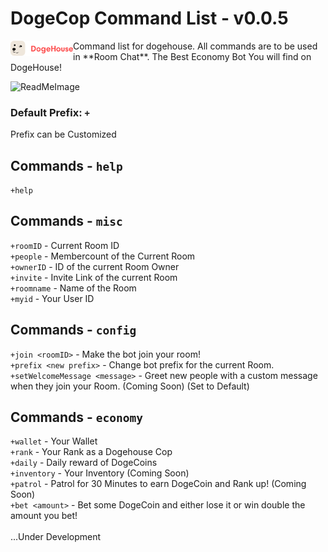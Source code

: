 # DogeCop Command List - v0.0.5
<a href="https://dogehouse.tv/u/dogebeatz">
  <img align="left" alt="dogebeatz | dogehouse" width="100px" src="https://raw.githubusercontent.com/benawad/dogehouse/staging/.redesign-assets/dogehouse_logo.svg" />
</a>
Command list for dogehouse. All commands are to be used in **Room Chat**. The Best Economy Bot You will find on DogeHouse!

![ReadMeImage](https://steamcdn-a.akamaihd.net/steamcommunity/public/images/avatars/0e/0e0fe01692ebc7c4fcdef9750072c8974b2bf7a8_full.jpg) 

### Default Prefix: `+` 

Prefix can be Customized

## Commands - `help`

`+help`

## Commands - `misc`

`+roomID` - Current Room ID <br/>
`+people` - Membercount of the Current Room<br/>
`+ownerID` - ID of the current Room Owner<br/>
`+invite` - Invite Link of the current Room<br/>
`+roomname` - Name of the Room<br/>
`+myid` - Your User ID

## Commands - `config`

`+join <roomID>` - Make the bot join your room!<br/>
`+prefix <new prefix>` - Change bot prefix for the current Room. <br />
`+setWelcomeMessage <message>` - Greet new people with a custom message when they join your Room. (Coming Soon) (Set to Default)

## Commands - `economy`

`+wallet` - Your Wallet<br/>
`+rank` - Your Rank as a Dogehouse Cop<br/>
`+daily` - Daily reward of DogeCoins<br/>
`+inventory` - Your Inventory (Coming Soon)<br/>
`+patrol` - Patrol for 30 Minutes to earn DogeCoin and Rank up! (Coming Soon)<br/>
`+bet <amount>` - Bet some DogeCoin and either lose it or win double the amount you bet!<br/>
<br/>
...Under Development

